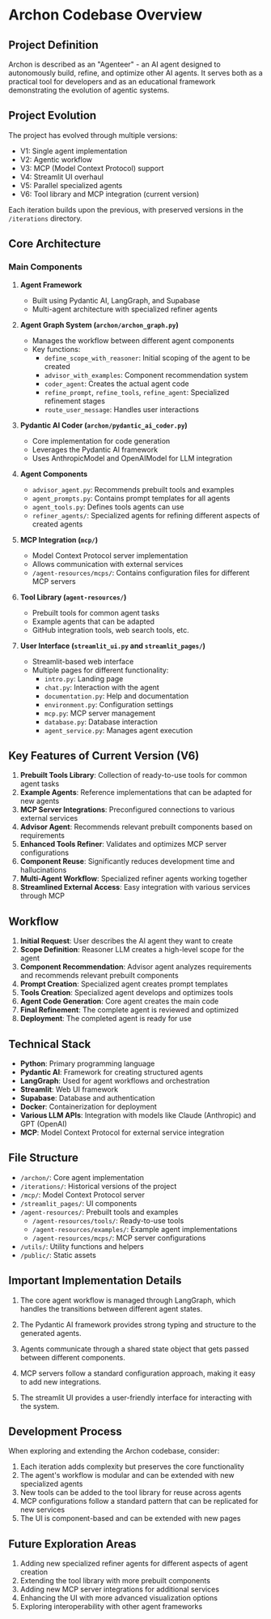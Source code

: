 # Archon Codebase Overview

## Project Definition

Archon is described as an "Agenteer" - an AI agent designed to autonomously build, refine, and optimize other AI agents. It serves both as a practical tool for developers and as an educational framework demonstrating the evolution of agentic systems.

## Project Evolution

The project has evolved through multiple versions:
- V1: Single agent implementation
- V2: Agentic workflow 
- V3: MCP (Model Context Protocol) support
- V4: Streamlit UI overhaul
- V5: Parallel specialized agents
- V6: Tool library and MCP integration (current version)

Each iteration builds upon the previous, with preserved versions in the `/iterations` directory.

## Core Architecture

### Main Components

1. **Agent Framework**
   - Built using Pydantic AI, LangGraph, and Supabase
   - Multi-agent architecture with specialized refiner agents

2. **Agent Graph System (`archon/archon_graph.py`)**
   - Manages the workflow between different agent components
   - Key functions:
     - `define_scope_with_reasoner`: Initial scoping of the agent to be created
     - `advisor_with_examples`: Component recommendation system
     - `coder_agent`: Creates the actual agent code
     - `refine_prompt`, `refine_tools`, `refine_agent`: Specialized refinement stages
     - `route_user_message`: Handles user interactions

3. **Pydantic AI Coder (`archon/pydantic_ai_coder.py`)**
   - Core implementation for code generation
   - Leverages the Pydantic AI framework
   - Uses AnthropicModel and OpenAIModel for LLM integration

4. **Agent Components**
   - `advisor_agent.py`: Recommends prebuilt tools and examples
   - `agent_prompts.py`: Contains prompt templates for all agents
   - `agent_tools.py`: Defines tools agents can use
   - `refiner_agents/`: Specialized agents for refining different aspects of created agents

5. **MCP Integration (`mcp/`)**
   - Model Context Protocol server implementation
   - Allows communication with external services
   - `/agent-resources/mcps/`: Contains configuration files for different MCP servers

6. **Tool Library (`agent-resources/`)**
   - Prebuilt tools for common agent tasks
   - Example agents that can be adapted
   - GitHub integration tools, web search tools, etc.

7. **User Interface (`streamlit_ui.py` and `streamlit_pages/`)**
   - Streamlit-based web interface
   - Multiple pages for different functionality:
     - `intro.py`: Landing page
     - `chat.py`: Interaction with the agent
     - `documentation.py`: Help and documentation
     - `environment.py`: Configuration settings
     - `mcp.py`: MCP server management
     - `database.py`: Database interaction
     - `agent_service.py`: Manages agent execution

## Key Features of Current Version (V6)

1. **Prebuilt Tools Library**: Collection of ready-to-use tools for common agent tasks
2. **Example Agents**: Reference implementations that can be adapted for new agents
3. **MCP Server Integrations**: Preconfigured connections to various external services
4. **Advisor Agent**: Recommends relevant prebuilt components based on requirements
5. **Enhanced Tools Refiner**: Validates and optimizes MCP server configurations
6. **Component Reuse**: Significantly reduces development time and hallucinations
7. **Multi-Agent Workflow**: Specialized refiner agents working together
8. **Streamlined External Access**: Easy integration with various services through MCP

## Workflow

1. **Initial Request**: User describes the AI agent they want to create
2. **Scope Definition**: Reasoner LLM creates a high-level scope for the agent
3. **Component Recommendation**: Advisor agent analyzes requirements and recommends relevant prebuilt components
4. **Prompt Creation**: Specialized agent creates prompt templates
5. **Tools Creation**: Specialized agent develops and optimizes tools
6. **Agent Code Generation**: Core agent creates the main code
7. **Final Refinement**: The complete agent is reviewed and optimized
8. **Deployment**: The completed agent is ready for use

## Technical Stack

- **Python**: Primary programming language
- **Pydantic AI**: Framework for creating structured agents
- **LangGraph**: Used for agent workflows and orchestration
- **Streamlit**: Web UI framework
- **Supabase**: Database and authentication
- **Docker**: Containerization for deployment
- **Various LLM APIs**: Integration with models like Claude (Anthropic) and GPT (OpenAI)
- **MCP**: Model Context Protocol for external service integration

## File Structure

- `/archon/`: Core agent implementation
- `/iterations/`: Historical versions of the project
- `/mcp/`: Model Context Protocol server
- `/streamlit_pages/`: UI components
- `/agent-resources/`: Prebuilt tools and examples
  - `/agent-resources/tools/`: Ready-to-use tools
  - `/agent-resources/examples/`: Example agent implementations
  - `/agent-resources/mcps/`: MCP server configurations
- `/utils/`: Utility functions and helpers
- `/public/`: Static assets

## Important Implementation Details

1. The core agent workflow is managed through LangGraph, which handles the transitions between different agent states.

2. The Pydantic AI framework provides strong typing and structure to the generated agents.

3. Agents communicate through a shared state object that gets passed between different components.

4. MCP servers follow a standard configuration approach, making it easy to add new integrations.

5. The streamlit UI provides a user-friendly interface for interacting with the system.

## Development Process

When exploring and extending the Archon codebase, consider:

1. Each iteration adds complexity but preserves the core functionality
2. The agent's workflow is modular and can be extended with new specialized agents
3. New tools can be added to the tool library for reuse across agents
4. MCP configurations follow a standard pattern that can be replicated for new services
5. The UI is component-based and can be extended with new pages

## Future Exploration Areas

1. Adding new specialized refiner agents for different aspects of agent creation
2. Extending the tool library with more prebuilt components
3. Adding new MCP server integrations for additional services
4. Enhancing the UI with more advanced visualization options
5. Exploring interoperability with other agent frameworks
